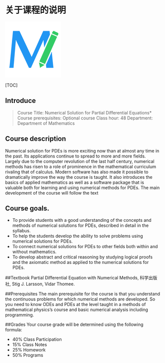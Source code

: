 # 关于课程的说明

![](editormd-logo-180x180.png)


[TOC]

## Introduce
> Course Title:			Numerical Solution for Partial Differential Equations*
> Course prerequisites:	Optional course
> Class hour:			48
> Department:			Department of Mathematics


## Course description
Numerical solution for PDEs is more exciting now than at almost any time in the past. Its applications continue to spread to more and more fields. Largely due to the computer revolution of the last half century, numerical methods has risen to a role of prominence in the mathematical curriculum rivaling that of calculus. Modern software has also made it possible to dramatically improve the way the course is taught.  It also introduces the basics of applied mathematics as well as a software package that is valuable both for learning and using numerical methods for PDEs. The main development of the course will follow the text 
## Course goals.
- To provide students with a good understanding of the concepts and methods of numerical solutions for PDEs, described in detail in the syllabus.
- To help the students develop the ability to solve problems using numerical solutions for PDEs.
- To connect numerical solutions for PDEs to other fields both within and without mathematics.
- To develop abstract and critical reasoning by studying logical proofs and the axiomatic method as applied to the numerical solutions for PDEs.


##Textbook
Partial Differential Equation with Numerical Methods, 科学出版社, Stig J. Larsson, Vidar Thomee. 

##Prerequisites
The main prerequisite for the course is that you understand the continuous problems for which numerical methods are developed. So you need to know ODEs and PDEs at the level taught in a methods of mathematical physics’s course and basic numerical analysis including programming.

##Grades
Your course grade will be determined using the following formula:
- 40% Class Participation
- 15% Class Notes
- 25% Homework 
- 50% Programs